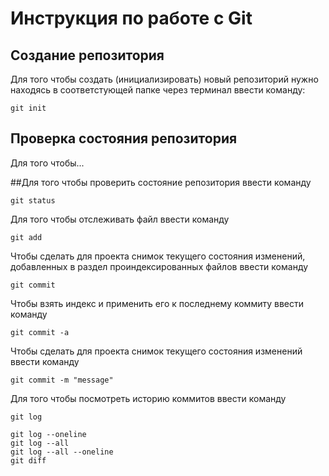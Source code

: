 # **Инструкция по работе с Git**

## Создание репозитория

Для того чтобы создать (инициализировать) новый репозиторий нужно находясь в соответстующей папке через терминал ввести команду:

    git init

## Проверка состояния репозитория

Для того чтобы...

##Для того чтобы проверить состояние репозитория ввести команду

    git status

Для того чтобы отслеживать файл ввести команду

    git add
    
 Чтобы сделать для проекта снимок текущего состояния изменений, добавленных в раздел проиндексированных файлов ввести команду

    git commit

Чтобы взять индекс и применить его к последнему коммиту ввести команду

    git commit -a

Чтобы сделать для проекта снимок текущего состояния изменений ввести команду
    
    git commit -m "message"
    
Для того чтобы посмотреть историю коммитов ввести команду

    git log
    
    git log --oneline
    git log --all
    git log --all --oneline
    git diff